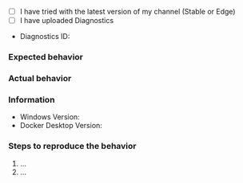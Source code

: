 <!--
Please, check https://docs.docker.com/docker-for-windows/troubleshoot/.
Issues without logs and details cannot be debugged, and will be closed.

Issues unrelated to Docker Desktop will be closed.  In particular, see
  - https://github.com/moby/moby/issues for Docker daemon, e.g. running on Windows Server with Docker EE
  - https://github.com/docker/compose/issues for docker-compose
  - https://github.com/docker/machine/issues for docker-machine
  - https://github.com/docker/docker.github.io/issues for the documentation
-->


<!-- Replace `- [ ]` with `- [x]`, or click after having submitted the issue. -->
<!-- Download Docker Desktop 'Edge' (latest build) here: https://hub.docker.com/editions/community/docker-ce-desktop-windows -->
  - [ ] I have tried with the latest version of my channel (Stable or Edge)
  - [ ] I have uploaded Diagnostics
  - Diagnostics ID:

### Expected behavior

### Actual behavior

### Information
<!--
Please, help us understand the problem.  For instance:
  - Is it reproducible?
  - Is the problem new?
  - Did the problem appear with an update?
  - A reproducible case if this is a bug, Dockerfiles with reproduction inside is best.
-->
  - Windows Version:
  - Docker Desktop Version:

### Steps to reproduce the behavior
<!--
A reproducible case, Dockerfiles with reproduction inside is best.
-->

  1. ...
  2. ...
